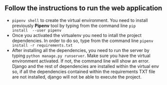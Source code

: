 ## Follow the instructions to run the web application

* ``` pipenv shell ``` to create the virtual environment. You need to install previously __Pipenv__ tool by typing from the command line ``` pip      install  --user pipenv ```
* Once you activated the virtualenv you need to intall the project dependencies. In order to do so, type from the command line ``` pipenv install -r requirements.txt ```
* After installing all the dependencies, you need to run the server by typing ``` python manage.py runserver ```. Make sure you have the virtual environment activated. If not, the command line will show an error. Django and the rest of dependencies are installed within the virtual env so, if all the dependencies contained within the requirements TXT file are not installed, django will not be able to execute the project.